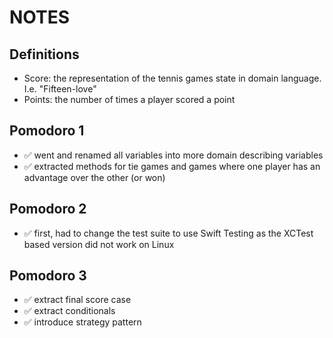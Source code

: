 #  NOTES

## Definitions
* Score: the representation of the tennis games state in domain language. I.e. "Fifteen-love"
* Points: the number of times a player scored a point

## Pomodoro 1
- ✅ went and renamed all variables into more domain describing variables
- ✅ extracted methods for tie games and games where one player has an advantage over the other (or won)

## Pomodoro 2
- ✅ first, had to change the test suite to use Swift Testing as the XCTest based version did not work on Linux

## Pomodoro 3
- ✅ extract final score case
- ✅ extract conditionals
- ✅ introduce strategy pattern